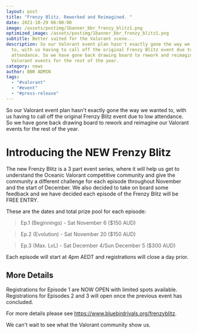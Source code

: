 ```yaml
---
layout: post
title: "Frenzy Blitz. Reworked and Reimagined. "
date: 2021-10-29 06:00:00
image: /assets/postimg/1banner_bbr_frenzy_blitz1.png
optimized_image: /assets/postimg/1banner_bbr_frenzy_blitz1.png
subtitle: Better suited for the Valorant scene...
description: So our Valorant event plan hasn't exactly gone the way we wanted
  to, with us having to call off the original Frenzy Blitz event due to low
  attendance. So we have gone back drawing board to rework and reimagine our
  Valorant events for the rest of the year.
category: news
author: BBR ADMIN
tags:
  - "#valorant"
  - "#event"
  - "#press-release"
---
```

So our Valorant event plan hasn't exactly gone the way we wanted to, with us having to call off the original Frenzy Blitz event due to low attendance. So we have gone back drawing board to rework and reimagine our Valorant events for the rest of the year.

# Introducing the NEW Frenzy Blitz

The new Frenzy Blitz is a 3 part event series, where it will help us get to understand the Oceanic Valorant competitive community and give the community a different challenge for each episode throughout November and the start of December. We also decided to take on board some feedback and we have decided each episode of the Frenzy Blitz will be FREE ENTRY.

These are the dates and total prize pool for each episode:

> Ep.1 (Beginnings) - Sat November 6 ($150 AUD)

> Ep.2 (Evolution) - Sat November 20 ($150 AUD)

> Ep.3 (Max. LvL) - Sat December 4/Sun December 5 ($300 AUD)

Each episode will start at 4pm AEDT and registrations will close a day prior.

## More Details

Registrations for Episode 1 are NOW OPEN with limited spots available. Registrations for Episodes 2 and 3 will open once the previous event has concluded.

For more details please see <a target="_blank" rel=" noopener" class="ARhbh sn3Ek" href="https://www.bluebirdrivals.org/frenzyblitz">https://www.bluebirdrivals.org/frenzyblitz</a>.

We can't wait to see what the Valorant community show us.